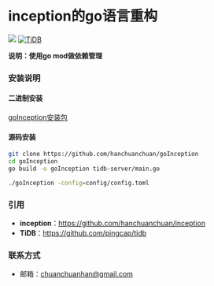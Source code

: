 # inception的go语言重构

![](https://img.shields.io/badge/go-1.11-brightgreen.svg) 
[![TiDB](https://img.shields.io/badge/TiDB-v2.1.1-brightgreen.svg)](https://github.com/pingcap/tidb)


**说明：使用go mod做依赖管理**


### 安装说明

#### 二进制安装

[goInception安装包](https://github.com/hanchuanchuan/goInceptionLFS)

#### 源码安装

```bash
git clone https://github.com/hanchuanchuan/goInception
cd goInception
go build -o goInception tidb-server/main.go

./goInception -config=config/config.toml
```


### 引用

- **inception**：https://github.com/hanchuanchuan/inception
- **TiDB**：https://github.com/pingcap/tidb

### 联系方式
- 邮箱：chuanchuanhan@gmail.com
